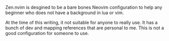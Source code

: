 Zen.nvim is desgined to be a bare bones Neovim configuration to help any beginner who does not have a background in lua or vim.

At the time of this writing, it not suitable for anyone to really use. It has a bunch of dev and mapping references that are personal to me.
This is not a good configuration for someone to use.
